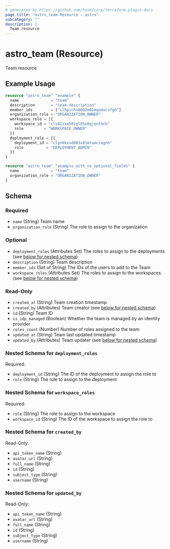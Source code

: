 ```yaml
---
# generated by https://github.com/hashicorp/terraform-plugin-docs
page_title: "astro_team Resource - astro"
subcategory: ""
description: |-
  Team resource
---
```


# astro_team (Resource)

Team resource

## Example Usage

```terraform
resource "astro_team" "example" {
  name              = "team"
  description       = "team-description"
  member_ids        = ["clhpichn8002m01mqa4ocs7g6"]
  organization_role = "ORGANIZATION_OWNER"
  workspace_role = [{
    workspace_id = "clx42sxw501gl01o0gjenthnh"
    role         = "WORKSPACE_OWNER"
  }]
  deployment_role = [{
    deployment_id = "clyn6kxud003x01mtxmccegnh"
    role          = "DEPLOYMENT_ADMIN"
  }]
}

resource "astro_team" "example_with_no_optional_fields" {
  name              = "team"
  organization_role = "ORGANIZATION_OWNER"
}
```

<!-- schema generated by tfplugindocs -->
## Schema

### Required

- `name` (String) Team name
- `organization_role` (String) The role to assign to the organization

### Optional

- `deployment_roles` (Attributes Set) The roles to assign to the deployments (see [below for nested schema](#nestedatt--deployment_roles))
- `description` (String) Team description
- `member_ids` (Set of String) The IDs of the users to add to the Team
- `workspace_roles` (Attributes Set) The roles to assign to the workspaces (see [below for nested schema](#nestedatt--workspace_roles))

### Read-Only

- `created_at` (String) Team creation timestamp
- `created_by` (Attributes) Team creator (see [below for nested schema](#nestedatt--created_by))
- `id` (String) Team ID
- `is_idp_managed` (Boolean) Whether the team is managed by an identity provider
- `roles_count` (Number) Number of roles assigned to the team
- `updated_at` (String) Team last updated timestamp
- `updated_by` (Attributes) Team updater (see [below for nested schema](#nestedatt--updated_by))

<a id="nestedatt--deployment_roles"></a>
### Nested Schema for `deployment_roles`

Required:

- `deployment_id` (String) The ID of the deployment to assign the role to
- `role` (String) The role to assign to the deployment


<a id="nestedatt--workspace_roles"></a>
### Nested Schema for `workspace_roles`

Required:

- `role` (String) The role to assign to the workspace
- `workspace_id` (String) The ID of the workspace to assign the role to


<a id="nestedatt--created_by"></a>
### Nested Schema for `created_by`

Read-Only:

- `api_token_name` (String)
- `avatar_url` (String)
- `full_name` (String)
- `id` (String)
- `subject_type` (String)
- `username` (String)


<a id="nestedatt--updated_by"></a>
### Nested Schema for `updated_by`

Read-Only:

- `api_token_name` (String)
- `avatar_url` (String)
- `full_name` (String)
- `id` (String)
- `subject_type` (String)
- `username` (String)
